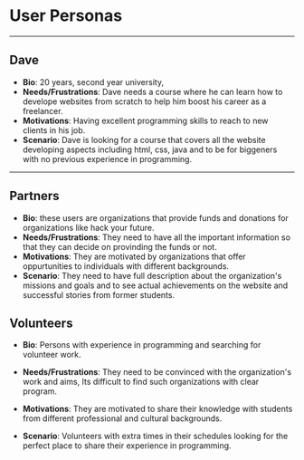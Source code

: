 # User Personas

<!-- some introduction -->

---

<!-- a persona -->

## Dave

- **Bio**: 20 years, second year university, 
- **Needs/Frustrations**: Dave needs a course where he can learn how to develope websites from scratch to help him boost his career as a freelancer.
- **Motivations**: Having excellent programming skills to reach to new clients in his job.
- **Scenario**: Dave is looking for a course that covers all the website developing aspects including html, css, java and to be for biggeners with no previous experience in programming.

---

<!-- more personas ... -->

## Partners

- **Bio**: these users are organizations that provide funds and donations for organizations like hack your future.
- **Needs/Frustrations**: They need to have all the important information so that they can decide on provinding the funds or not.
- **Motivations**: They are motivated by organizations that offer oppurtunities to individuals with different backgrounds.
- **Scenario**: They need to have full description about the organization's missions and goals and to see actual achievements on the website and successful stories from former students.

## Volunteers
  
- **Bio**: Persons with experience in programming and searching for volunteer work.
  
- **Needs/Frustrations**: They need to be convinced with the organization's work
  and aims, Its difficult to find such organizations with clear program.
  
- **Motivations**: They are motivated to share their knowledge with students from
  different professional and cultural backgrounds.
  
- **Scenario**: Volunteers with extra times in their schedules looking for the
  perfect place to share their experience in programming. 